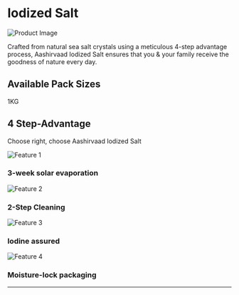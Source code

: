 # Iodized Salt

![Product Image][product-hero]

Crafted from natural sea salt crystals using a meticulous 4-step advantage process, Aashirvaad Iodized Salt ensures that you & your family receive the goodness of nature every day.

## Available Pack Sizes

1KG

## 4 Step-Advantage

Choose right, choose Aashirvaad Iodized Salt

![Feature 1][feature-1]

### 3-week solar evaporation

![Feature 2][feature-2]

### 2-Step Cleaning

![Feature 3][feature-3]

### Iodine assured

![Feature 4][feature-4]

### Moisture-lock packaging

---

[product-hero]: https://s7ap1.scene7.com/is/image/itcportalprod/aashirvaad%20salt-1
[banner]: https://s7ap1.scene7.com/is/image/itcportalprod/desktop%20salt%20iodized
[feature-1]: https://s7ap1.scene7.com/is/image/itcportalprod/Solar%20%20Evaporation
[feature-2]: https://s7ap1.scene7.com/is/image/itcportalprod/cleaning%20(1)
[feature-3]: https://s7ap1.scene7.com/is/image/itcportalprod/Iodine%20assured
[feature-4]: https://s7ap1.scene7.com/is/image/itcportalprod/Moisture%20lock%20packaging
